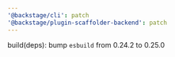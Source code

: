 ```yaml
---
'@backstage/cli': patch
'@backstage/plugin-scaffolder-backend': patch
---
```


build(deps): bump `esbuild` from 0.24.2 to 0.25.0
